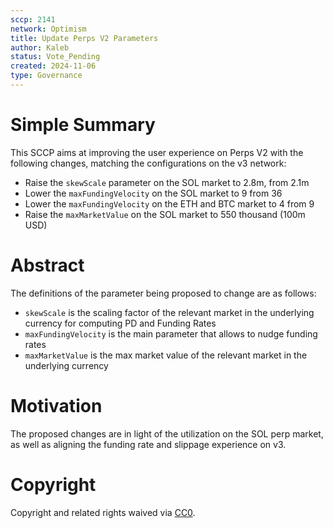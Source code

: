 ```yaml
---
sccp: 2141
network: Optimism
title: Update Perps V2 Parameters
author: Kaleb
status: Vote_Pending
created: 2024-11-06
type: Governance
---
```


# Simple Summary

This SCCP aims at improving the user experience on Perps V2 with the following changes, matching the configurations on the v3 network:
- Raise the `skewScale` parameter on the SOL market to 2.8m, from 2.1m
- Lower the `maxFundingVelocity` on the SOL market to 9 from 36
- Lower the `maxFundingVelocity` on the ETH and BTC market to 4 from 9
- Raise the `maxMarketValue` on the SOL market to 550 thousand (100m USD)

# Abstract

The definitions of the parameter being proposed to change are as follows: 
- `skewScale` is the scaling factor of the relevant market in the underlying currency for computing PD and Funding Rates
- `maxFundingVelocity` is the main parameter that allows to nudge funding rates
- `maxMarketValue` is the max market value of the relevant market in the underlying currency


# Motivation

The proposed changes are in light of the utilization on the SOL perp market, as well as aligning the funding rate and slippage experience on v3.


# Copyright

Copyright and related rights waived via [CC0](https://creativecommons.org/publicdomain/zero/1.0/).


